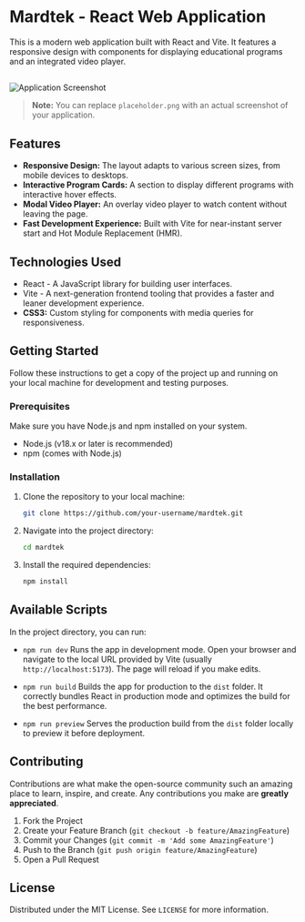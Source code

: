 # Mardtek - React Web Application

This is a modern web application built with React and Vite. It features a responsive design with components for displaying educational programs and an integrated video player.

## 

![Application Screenshot](placeholder.png) 
> **Note:** You can replace `placeholder.png` with an actual screenshot of your application.

## Features

*   **Responsive Design:** The layout adapts to various screen sizes, from mobile devices to desktops.
*   **Interactive Program Cards:** A section to display different programs with interactive hover effects.
*   **Modal Video Player:** An overlay video player to watch content without leaving the page.
*   **Fast Development Experience:** Built with Vite for near-instant server start and Hot Module Replacement (HMR).

## Technologies Used

*   React - A JavaScript library for building user interfaces.
*   Vite - A next-generation frontend tooling that provides a faster and leaner development experience.
*   **CSS3:** Custom styling for components with media queries for responsiveness.

## Getting Started

Follow these instructions to get a copy of the project up and running on your local machine for development and testing purposes.

### Prerequisites

Make sure you have Node.js and npm installed on your system.
*   Node.js (v18.x or later is recommended)
*   npm (comes with Node.js)

### Installation

1.  Clone the repository to your local machine:
    ```sh
    git clone https://github.com/your-username/mardtek.git
    ```

2.  Navigate into the project directory:
    ```sh
    cd mardtek
    ```

3.  Install the required dependencies:
    ```sh
    npm install
    ```

## Available Scripts

In the project directory, you can run:

*   `npm run dev`
    Runs the app in development mode. Open your browser and navigate to the local URL provided by Vite (usually `http://localhost:5173`). The page will reload if you make edits.

*   `npm run build`
    Builds the app for production to the `dist` folder. It correctly bundles React in production mode and optimizes the build for the best performance.

*   `npm run preview`
    Serves the production build from the `dist` folder locally to preview it before deployment.

## Contributing

Contributions are what make the open-source community such an amazing place to learn, inspire, and create. Any contributions you make are **greatly appreciated**.

1.  Fork the Project
2.  Create your Feature Branch (`git checkout -b feature/AmazingFeature`)
3.  Commit your Changes (`git commit -m 'Add some AmazingFeature'`)
4.  Push to the Branch (`git push origin feature/AmazingFeature`)
5.  Open a Pull Request

## License

Distributed under the MIT License. See `LICENSE` for more information.